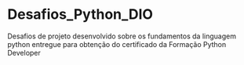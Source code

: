 # Desafios_Python_DIO
Desafios de projeto desenvolvido sobre os fundamentos da linguagem python entregue para obtenção do certificado da Formação Python Developer
